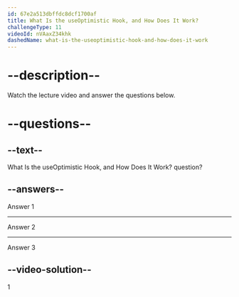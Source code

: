 ```yaml
---
id: 67e2a513dbffdc8dcf1700af
title: What Is the useOptimistic Hook, and How Does It Work?
challengeType: 11
videoId: nVAaxZ34khk
dashedName: what-is-the-useoptimistic-hook-and-how-does-it-work
---
```


# --description--

Watch the lecture video and answer the questions below.

# --questions--

## --text--

What Is the useOptimistic Hook, and How Does It Work? question?

## --answers--

Answer 1

---

Answer 2

---

Answer 3

## --video-solution--

1
